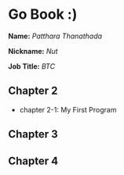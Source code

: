 # Go Book :)

**Name:** *Patthara Thanathada*

**Nickname:** *Nut*

**Job Title:** *BTC*

## Chapter 2

* chapter 2-1: My First Program

## Chapter 3

## Chapter 4
